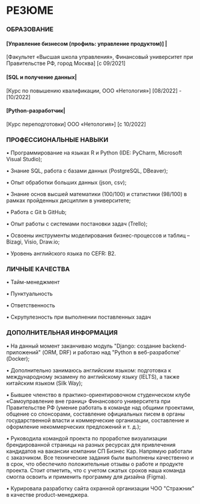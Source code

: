 # РЕЗЮМЕ

### ОБРАЗОВАНИЕ
#### [Управление бизнесом (профиль: управление продуктом)] | 
[Факультет «Высшая школа управления», 
Финансовый университет при Правительстве РФ, город Москва]
[с 09/2021] 
#### [SQL и получение данных| 
[Курс по повышению квалификации, 
ООО «Нетология»]
[08/2022] - [10/2022] 
#### [Python-разработчик| 
[Курс переподготовки]
ООО «Нетология»]
[с 10/2022] 
 
### ПРОФЕССИОНАЛЬНЫЕ НАВЫКИ
•	Программирование на языках R и Python (IDE: PyCharm, Microsoft Visual Studio);

•	Знание SQL, работа c базами данных (PostgreSQL, DBeaver);

•	Опыт обработки больших данных (json, csv);

•	Знание основ высшей математики (100/100) и статистики (98/100) в рамках пройденных дисциплин в университете;

•	Работа с Git b GitHub;

•	Опыт работы с системами постановки задач (Trello);

•	Освоены инструменты моделирования бизнес-процессов и таблиц – Bizagi, Visio, Draw.io;

•	Уровень английского языка по CEFR: B2.
 
### ЛИЧНЫЕ КАЧЕСТВА
•	Тайм-менеджмент

•	Пунктуальность

•	Ответственность

•	Скрупулезность при выполнении поставленных задач
 
### ДОПОЛНИТЕЛЬНАЯ ИНФОРМАЦИЯ
• На данный момент заканчиваю модуль "Django: создание backend-приложений" (ORM, DRF) и работаю над "Python в веб-разработке' (Docker);

•	Дополнительно занимаюсь английским языком: подготовка к международному экзамену по английскому языку (IELTS), а также китайским языком (Silk Way);

•	Бывшее членство в практико-ориентировочном студенческом клубе «Самоуправление вне границ» Финансового университета при Правительстве РФ (умение работать в команде над общими проектами, общение со спонсорами, составление официальных писем в органы государственной власти и коммерческие организации, составление и оформление некоммерческих предложений и т. д.);

•	Руководила командой проекта по проработке визуализации брендированной страницы на разных ресурсах для привлечения кандидатов на вакансии компании СП Бизнес Кар. Напрямую работали с заказчиком. Все технические задания были выполнены качественно и в срок, что обеспечило положительные отзывы о работе и продукте проекта. Стоит отметить, что с учетом сжатых сроков наша команда смогла освоить и применить программу для дизайна (Figma).

•	Курировала разработку сайта охранной организации ЧОО "Стражник" в качестве product-менеджера.

